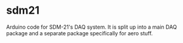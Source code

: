 # sdm21
Arduino code for SDM-21's DAQ system.
It is split up into a main DAQ package and a separate package specifically for aero stuff.
